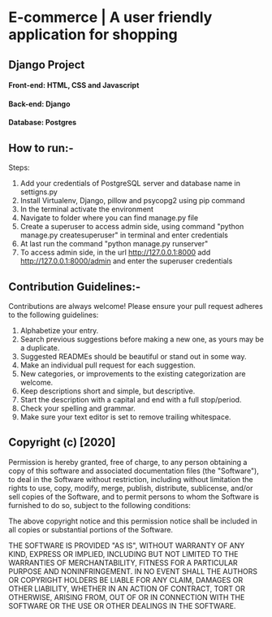 # E-commerce | A user friendly application for shopping 

## Django Project
#### Front-end: HTML, CSS and Javascript
#### Back-end: Django
#### Database: Postgres

## How to run:-
Steps:
1. Add your credentials of PostgreSQL server and database name in settigns.py
2. Install Virtualenv, Django, pillow and psycopg2 using pip command
3. In the terminal activate the environment
4. Navigate to folder where you can find manage.py file
5. Create a superuser to access admin side, using command "python manage.py createsuperuser" in terminal and enter credentials
6. At last run the command "python manage.py runserver"
7. To access admin side, in the url http://127.0.0.1:8000 add http://127.0.0.1:8000/admin and enter the superuser credentials

## Contribution Guidelines:-
Contributions are always welcome! Please ensure your pull request adheres to the following guidelines:
   1. Alphabetize your entry.
   2. Search previous suggestions before making a new one, as yours may be a duplicate.
   3. Suggested READMEs should be beautiful or stand out in some way.
   4. Make an individual pull request for each suggestion.
   5. New categories, or improvements to the existing categorization are welcome.
   6. Keep descriptions short and simple, but descriptive.
   7. Start the description with a capital and end with a full stop/period.
   8. Check your spelling and grammar.
   9. Make sure your text editor is set to remove trailing whitespace.

## Copyright (c) [2020] 

Permission is hereby granted, free of charge, to any person obtaining a copy
of this software and associated documentation files (the "Software"), to deal
in the Software without restriction, including without limitation the rights
to use, copy, modify, merge, publish, distribute, sublicense, and/or sell
copies of the Software, and to permit persons to whom the Software is
furnished to do so, subject to the following conditions:

The above copyright notice and this permission notice shall be included in all
copies or substantial portions of the Software.

THE SOFTWARE IS PROVIDED "AS IS", WITHOUT WARRANTY OF ANY KIND, EXPRESS OR
IMPLIED, INCLUDING BUT NOT LIMITED TO THE WARRANTIES OF MERCHANTABILITY,
FITNESS FOR A PARTICULAR PURPOSE AND NONINFRINGEMENT. IN NO EVENT SHALL THE
AUTHORS OR COPYRIGHT HOLDERS BE LIABLE FOR ANY CLAIM, DAMAGES OR OTHER
LIABILITY, WHETHER IN AN ACTION OF CONTRACT, TORT OR OTHERWISE, ARISING FROM,
OUT OF OR IN CONNECTION WITH THE SOFTWARE OR THE USE OR OTHER DEALINGS IN THE
SOFTWARE.

